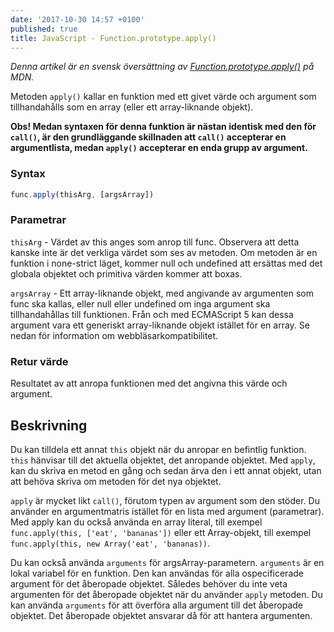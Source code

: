 ```yaml
---
date: '2017-10-30 14:57 +0100'
published: true
title: JavaScript - Function.prototype.apply()
---
```

*Denna artikel är en svensk översättning av [Function.prototype.apply()](https://developer.mozilla.org/en-US/docs/Web/JavaScript/Reference/Global_Objects/Function/apply) på MDN.*

Metoden `apply()` kallar en funktion med ett givet värde och argument som tillhandahålls som en array (eller ett array-liknande objekt).

**Obs! Medan syntaxen för denna funktion är nästan identisk med den för `call()`, är den grundläggande skillnaden att `call()` accepterar en argumentlista, medan `apply()` accepterar en enda grupp av argument.**

### Syntax

```js
func.apply(thisArg, [argsArray])
```

### Parametrar

`thisArg` - Värdet av this anges som anrop till func. Observera att detta kanske inte är det verkliga värdet som ses av metoden. Om metoden är en funktion i none-strict läget, kommer null och undefined att ersättas med det globala objektet och primitiva värden kommer att boxas.

`argsArray` - Ett array-liknande objekt, med angivande av argumenten som func ska kallas, eller null eller undefined om inga argument ska tillhandahållas till funktionen. Från och med ECMAScript 5 kan dessa argument vara ett generiskt array-liknande objekt istället för en array. Se nedan för information om webbläsarkompatibilitet.

### Retur värde

Resultatet av att anropa funktionen med det angivna this värde och argument.

## Beskrivning

Du kan tilldela ett annat `this` objekt när du anropar en befintlig funktion. `this` hänvisar till det aktuella objektet, det anropande objektet. Med `apply`, kan du skriva en metod en gång och sedan ärva den i ett annat objekt, utan att behöva skriva om metoden för det nya objektet.

`apply` är mycket likt `call()`, förutom typen av argument som den stöder. Du använder en argumentmatris istället för en lista med argument (parametrar). Med apply kan du också använda en array literal, till exempel `func.apply(this, ['eat', 'bananas'])` eller ett Array-objekt, till exempel `func.apply(this, new Array('eat', 'bananas))`.

Du kan också använda `arguments` för argsArray-parametern. `arguments` är en lokal variabel för en funktion. Den kan användas för alla ospecificerade argument för det åberopade objektet. Således behöver du inte veta argumenten för det åberopade objektet när du använder `apply` metoden. Du kan använda `arguments` för att överföra alla argument till det åberopade objektet. Det åberopade objektet ansvarar då för att hantera argumenten.
